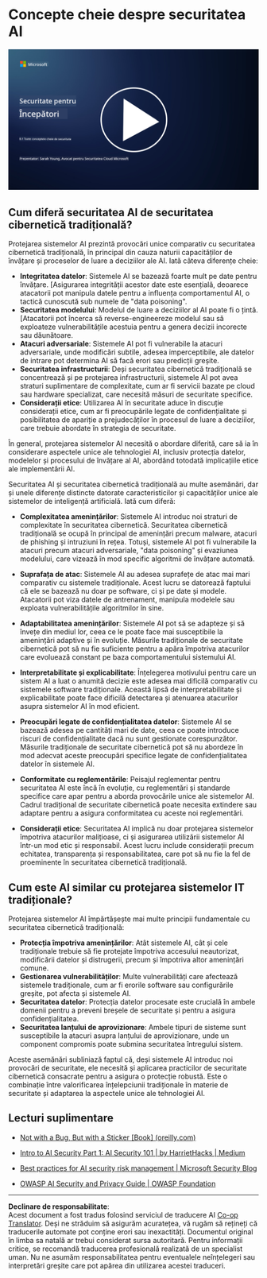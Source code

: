 <!--
CO_OP_TRANSLATOR_METADATA:
{
  "original_hash": "66b61d96936cf25d20fcb411d4ce5227",
  "translation_date": "2025-09-03T22:51:02+00:00",
  "source_file": "8.1 AI security key concepts.md",
  "language_code": "ro"
}
-->
# Concepte cheie despre securitatea AI

[![Urmărește videoclipul](../../translated_images/8-1_placeholder.00bf95633da13ca44348bde620f848337ccbd7ae4022459eab1df7f37421ba4e.ro.png)](https://learn-video.azurefd.net/vod/player?id=ba44f5f7-9b47-462f-9aa5-13e2b71f4998)

## Cum diferă securitatea AI de securitatea cibernetică tradițională?

Protejarea sistemelor AI prezintă provocări unice comparativ cu securitatea cibernetică tradițională, în principal din cauza naturii capacităților de învățare și proceselor de luare a deciziilor ale AI. Iată câteva diferențe cheie:

-   **Integritatea datelor**: Sistemele AI se bazează foarte mult pe date pentru învățare. [Asigurarea integrității acestor date este esențială, deoarece atacatorii pot manipula datele pentru a influența comportamentul AI, o tactică cunoscută sub numele de "data poisoning".
-   **Securitatea modelului**: Modelul de luare a deciziilor al AI poate fi o țintă. [Atacatorii pot încerca să reverse-engineereze modelul sau să exploateze vulnerabilitățile acestuia pentru a genera decizii incorecte sau dăunătoare.
-   **Atacuri adversariale**: Sistemele AI pot fi vulnerabile la atacuri adversariale, unde modificări subtile, adesea imperceptibile, ale datelor de intrare pot determina AI să facă erori sau predicții greșite.
-   **Securitatea infrastructurii**: Deși securitatea cibernetică tradițională se concentrează și pe protejarea infrastructurii, sistemele AI pot avea straturi suplimentare de complexitate, cum ar fi servicii bazate pe cloud sau hardware specializat, care necesită măsuri de securitate specifice.
-   **Considerații etice**: Utilizarea AI în securitate aduce în discuție considerații etice, cum ar fi preocupările legate de confidențialitate și posibilitatea de apariție a prejudecăților în procesul de luare a deciziilor, care trebuie abordate în strategia de securitate.

În general, protejarea sistemelor AI necesită o abordare diferită, care să ia în considerare aspectele unice ale tehnologiei AI, inclusiv protecția datelor, modelelor și procesului de învățare al AI, abordând totodată implicațiile etice ale implementării AI.

Securitatea AI și securitatea cibernetică tradițională au multe asemănări, dar și unele diferențe distincte datorate caracteristicilor și capacităților unice ale sistemelor de inteligență artificială. Iată cum diferă:

- **Complexitatea amenințărilor**: Sistemele AI introduc noi straturi de complexitate în securitatea cibernetică. Securitatea cibernetică tradițională se ocupă în principal de amenințări precum malware, atacuri de phishing și intruziuni în rețea. Totuși, sistemele AI pot fi vulnerabile la atacuri precum atacuri adversariale, "data poisoning" și evaziunea modelului, care vizează în mod specific algoritmii de învățare automată.

- **Suprafața de atac**: Sistemele AI au adesea suprafețe de atac mai mari comparativ cu sistemele tradiționale. Acest lucru se datorează faptului că ele se bazează nu doar pe software, ci și pe date și modele. Atacatorii pot viza datele de antrenament, manipula modelele sau exploata vulnerabilitățile algoritmilor în sine.

- **Adaptabilitatea amenințărilor**: Sistemele AI pot să se adapteze și să învețe din mediul lor, ceea ce le poate face mai susceptibile la amenințări adaptive și în evoluție. Măsurile tradiționale de securitate cibernetică pot să nu fie suficiente pentru a apăra împotriva atacurilor care evoluează constant pe baza comportamentului sistemului AI.

- **Interpretabilitate și explicabilitate**: Înțelegerea motivului pentru care un sistem AI a luat o anumită decizie este adesea mai dificilă comparativ cu sistemele software tradiționale. Această lipsă de interpretabilitate și explicabilitate poate face dificilă detectarea și atenuarea atacurilor asupra sistemelor AI în mod eficient.

- **Preocupări legate de confidențialitatea datelor**: Sistemele AI se bazează adesea pe cantități mari de date, ceea ce poate introduce riscuri de confidențialitate dacă nu sunt gestionate corespunzător. Măsurile tradiționale de securitate cibernetică pot să nu abordeze în mod adecvat aceste preocupări specifice legate de confidențialitatea datelor în sistemele AI.

- **Conformitate cu reglementările**: Peisajul reglementar pentru securitatea AI este încă în evoluție, cu reglementări și standarde specifice care apar pentru a aborda provocările unice ale sistemelor AI. Cadrul tradițional de securitate cibernetică poate necesita extindere sau adaptare pentru a asigura conformitatea cu aceste noi reglementări.

- **Considerații etice**: Securitatea AI implică nu doar protejarea sistemelor împotriva atacurilor malițioase, ci și asigurarea utilizării sistemelor AI într-un mod etic și responsabil. Acest lucru include considerații precum echitatea, transparența și responsabilitatea, care pot să nu fie la fel de proeminente în securitatea cibernetică tradițională.

## Cum este AI similar cu protejarea sistemelor IT tradiționale?

Protejarea sistemelor AI împărtășește mai multe principii fundamentale cu securitatea cibernetică tradițională:

-   **Protecția împotriva amenințărilor**: Atât sistemele AI, cât și cele tradiționale trebuie să fie protejate împotriva accesului neautorizat, modificării datelor și distrugerii, precum și împotriva altor amenințări comune.
-   **Gestionarea vulnerabilităților**: Multe vulnerabilități care afectează sistemele tradiționale, cum ar fi erorile software sau configurările greșite, pot afecta și sistemele AI.
-   **Securitatea datelor**: Protecția datelor procesate este crucială în ambele domenii pentru a preveni breșele de securitate și pentru a asigura confidențialitatea.
-   **Securitatea lanțului de aprovizionare**: Ambele tipuri de sisteme sunt susceptibile la atacuri asupra lanțului de aprovizionare, unde un component compromis poate submina securitatea întregului sistem.

Aceste asemănări subliniază faptul că, deși sistemele AI introduc noi provocări de securitate, ele necesită și aplicarea practicilor de securitate cibernetică consacrate pentru a asigura o protecție robustă. Este o combinație între valorificarea înțelepciunii tradiționale în materie de securitate și adaptarea la aspectele unice ale tehnologiei AI.

## Lecturi suplimentare

- [Not with a Bug, But with a Sticker [Book] (oreilly.com)](https://www.oreilly.com/library/view/not-with-a/9781119883982/)
   
- [Intro to AI Security Part 1: AI Security 101 | by HarrietHacks | Medium](https://medium.com/@harrietfarlow/intro-to-ai-security-part-1-ai-security-101-b8662a9efe5)
   
- [Best practices for AI security risk management | Microsoft Security Blog](https://www.microsoft.com/en-us/security/blog/2021/12/09/best-practices-for-ai-security-risk-management/?WT.mc_id=academic-96948-sayoung)
   
- [OWASP AI Security and Privacy Guide | OWASP Foundation](https://owasp.org/www-project-ai-security-and-privacy-guide/)

---

**Declinare de responsabilitate**:  
Acest document a fost tradus folosind serviciul de traducere AI [Co-op Translator](https://github.com/Azure/co-op-translator). Deși ne străduim să asigurăm acuratețea, vă rugăm să rețineți că traducerile automate pot conține erori sau inexactități. Documentul original în limba sa natală ar trebui considerat sursa autoritară. Pentru informații critice, se recomandă traducerea profesională realizată de un specialist uman. Nu ne asumăm responsabilitatea pentru eventualele neînțelegeri sau interpretări greșite care pot apărea din utilizarea acestei traduceri.